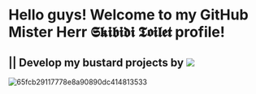 ## <h1>Hello guys! Welcome to my GitHub Mister Herr 𝕾𝖐𝖎𝖇𝖎𝖉𝖎 𝕿𝖔𝖎𝖑𝖊𝖙 profile!</h1>
<h2>|| Develop my bustard projects by    
    <img src="https://img.shields.io/badge/Golang-000000?style=for-the-badge&logo=Goland&logoColor=00BFFF"/>
</h2>

![65fcb29117778e8a90890dc414813533](https://github.com/user-attachments/assets/287bca79-c015-402b-b3b8-86b2b46c297f)
